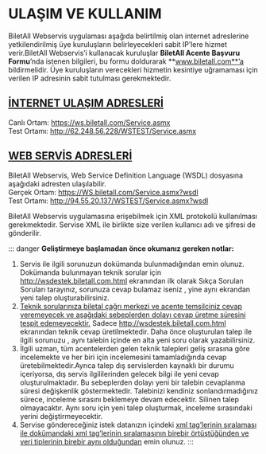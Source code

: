 # ULAŞIM VE KULLANIM
BiletAll Webservis uygulaması aşağıda belirtilmiş olan internet adreslerine yetkilendirilmiş üye kuruluşların belirleyecekleri sabit IP’lere hizmet verir.BiletAll Webservis’i kullanacak kuruluşlar **BiletAll Acente Başvuru Formu**’nda istenen bilgileri, bu formu doldurarak **www.biletall.com**’a bildirmelidir. Üye kuruluşların verecekleri hizmetin kesintiye uğramaması için verilen IP adresinin sabit tutulması gerekmektedir.

## <u>**İNTERNET ULAŞIM ADRESLERİ**</u>  
Canlı Ortam: https://ws.biletall.com/Service.asmx  
Test Ortamı: http://62.248.56.228/WSTEST/Service.asmx  

## <u>**WEB SERVİS ADRESLERİ**</u>  
BiletAll Webservis, Web Service Definition Language (WSDL) dosyasına aşağıdaki adresten ulaşılabilir.  
Gerçek Ortam: https://WS.biletall.com/Service.asmx?wsdl   
Test Ortamı: http://94.55.20.137/WSTEST/Service.asmx?wsdl  

BiletAll Webservis uygulamasına erişebilmek için XML protokolü kullanılması gerekmektedir. Servise XML ile birlikte size verilen kullanıcı adı ve şifresi de gönderilir. 

::: danger
**Geliştirmeye başlamadan önce okumanız gereken notlar:**  
1. Servis ile ilgili sorunuzun dokümanda bulunmadığından emin olunuz. Dokümanda bulunmayan teknik sorular için http://wsdestek.biletall.com.html ekranından ilk olarak Sıkça Sorulan Soruları tarayınız, sorunuza cevap bulamaz iseniz , yine aynı ekrandan yeni talep oluşturabilirsiniz.     
2. <u>Teknik sorularınıza  biletal çağrı merkezi ve acente temsilciniz cevap veremeyecek ve aşağıdaki sebeplerden dolayı cevap üretme süresini tespit edemeyecektir.</u> Sadece http://wsdestek.biletall.com.html  ekranından teknik cevap üretilmektedir. Daha önce oluşturulan talep ile ilgili sorunuzu , aynı talebin içinde  en alta yeni soru olarak yazabilirsiniz.  
3. İlgili uzman, tüm acentelerden gelen teknik talepleri geliş sırasına göre incelemekte ve her biri için incelemesini tamamladığında cevap üretebilmektedir.Ayrıca talep dış servislerden kaynaklı bir durumu içeriyorsa, dış servis ilgililerinden gelecek bilgi ile yeni cevap oluşturulmaktadır. Bu sebeplerden dolayı yeni bir talebin cevaplanma süresi değişkenlik göstermektedir. Talebinizi kendiniz sonlandırmadığınız sürece, inceleme sırasını beklemeye devam edecektir. Silinen talep olmayacaktır.  Aynı soru için yeni talep oluşturmak,  inceleme sırasındaki yerini değiştirmeyecektir.  
4. Servise göndereceğiniz istek datanızın içindeki <u>xml tag’lerinin sıralaması ile dokümandaki xml tag’lerinin sıralamasının birebir örtüştüğünden ve veri tiplerinin birebir aynı olduğundan</u> emin olunuz.
:::